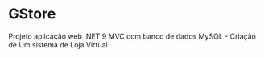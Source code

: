 # GStore
Projeto aplicação web .NET 9 MVC com banco de dados MySQL - Criação de Um sistema de Loja Virtual
